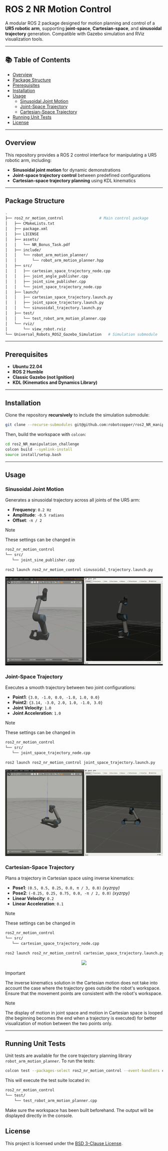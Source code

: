 # ROS 2 NR Motion Control

A modular ROS 2 package designed for motion planning and control of a **UR5 robotic arm**, supporting **joint-space**, **Cartesian-space**, and **sinusoidal trajectory** generation. Compatible with Gazebo simulation and RViz visualization tools.

---

## 📚 Table of Contents

- [Overview](#overview)
- [Package Structure](#package-structure)
- [Prerequisites](#prerequisites)
- [Installation](#installation)
- [Usage](#usage)
  - [Sinusoidal Joint Motion](#sinusoidal-joint-motion)
  - [Joint-Space Trajectory](#joint-space-trajectory)
  - [Cartesian-Space Trajectory](#cartesian-space-trajectory)
- [Running Unit Tests](#running-unit-tests)
- [License](#license)
---

## Overview

This repository provides a ROS 2 control interface for manipulating a UR5 robotic arm, including:

- **Sinusoidal joint motion** for dynamic demonstrations
- **Joint-space trajectory control** between predefined configurations
- **Cartesian-space trajectory planning** using KDL kinematics

---

## Package Structure

```bash
.
├── ros2_nr_motion_control                # Main control package
│   ├── CMakeLists.txt
│   ├── package.xml
│   ├── LICENSE
│   ├── assets/
│   │   └── NR_Bonus_Task.pdf
│   ├── include/
│   │   └── robot_arm_motion_planner/
│   │       └── robot_arm_motion_planner.hpp
│   ├── src/
│   │   ├── cartesian_space_trajectory_node.cpp
│   │   ├── joint_angle_publisher.cpp
│   │   ├── joint_sine_publisher.cpp
│   │   └── joint_space_trajectory_node.cpp
│   ├── launch/
│   │   ├── cartesian_space_trajectory.launch.py
│   │   ├── joint_space_trajectory.launch.py
│   │   └── sinusoidal_trajectory.launch.py
│   ├── test/
│   │   └── test_robot_arm_motion_planner.cpp
│   └── rviz/
│       └── view_robot.rviz
└── Universal_Robots_ROS2_Gazebo_Simulation   # Simulation submodule
```

---

## Prerequisites

- **Ubuntu 22.04**
- **ROS 2 Humble**
- **Classic Gazebo (not Ignition)**
- **KDL (Kinematics and Dynamics Library)**

---

## Installation

Clone the repository **recursively** to include the simulation submodule:

```bash
git clone --recurse-submodules git@github.com:robotcopper/ros2_NR_manipulation_challenge.git
```

Then, build the workspace with `colcon`:

```bash
cd ros2_NR_manipulation_challenge
colcon build --symlink-install
source install/setup.bash
```

---

## Usage

### Sinusoidal Joint Motion

Generates a sinusoidal trajectory across all joints of the UR5 arm:

- **Frequency**: `0.2 Hz`  
- **Amplitude**: `-0.5 radians`  
- **Offset**: `-π / 2`

> [!NOTE]  
>These settings can be changed in 
>```bash
>ros2_nr_motion_control
>└── src/
>    └── joint_sine_publisher.cpp
>```

```bash
ros2 launch ros2_nr_motion_control sinusoidal_trajectory.launch.py
```
<p align="center">
    <img src="ros2_nr_motion_control/assets/sine_wave_motion.gif">
</p>


### Joint-Space Trajectory

Executes a smooth trajectory between two joint configurations:

- **Point1**: `{3.0, -1.0, 0.0, -1.0, 1.0, 0.0}`  
- **Point2**: `{3.14, -3.0, 2.0, 1.0, -1.0, 3.0}`  
- **Joint Velocity**: `1.0`  
- **Joint Acceleration**: `1.0`

> [!NOTE]  
>These settings can be changed in 
>```bash
>ros2_nr_motion_control
>└── src/
>    └── joint_space_trajectory_node.cpp
>```

```bash
ros2 launch ros2_nr_motion_control joint_space_trajectory.launch.py
```
<p align="center">
    <img src="ros2_nr_motion_control/assets/joint_space_motion.gif">
</p>


### Cartesian-Space Trajectory

Plans a trajectory in Cartesian space using inverse kinematics:

- **Pose1**: `(0.5, 0.5, 0.25, 0.0, π / 3, 0.0)` *(xyzrpy)*  
- **Pose2**: `(-0.25, 0.25, 0.75, 0.0, -π / 2, 0.0)` *(xyzrpy)* 
- **Linear Velocity**: `0.2`  
- **Linear Acceleration**: `0.1`

> [!NOTE]  
>These settings can be changed in 
>```bash
>ros2_nr_motion_control
>└── src/
>    └── cartesian_space_trajectory_node.cpp
>```

```bash
ros2 launch ros2_nr_motion_control cartesian_space_trajectory.launch.py
```
<p align="center">
    <img src="ros2_nr_motion_control/assets/cartesian_motion.gif">
</p>

> [!IMPORTANT]  
> The inverse kinematics solution in the Cartesian motion does not take into account the case where the trajectory goes outside the robot's workspace. Ensure that the movement points are consistent with the robot's workspace.

> [!NOTE]  
> The display of motion in joint space and motion in Cartesian space is looped (the beginning becomes the end when a trajectory is executed) for better visualization of motion between the two points only.

---

## Running Unit Tests

Unit tests are available for the core trajectory planning library `robot_arm_motion_planner`. To run the tests:

```bash
colcon test --packages-select ros2_nr_motion_control --event-handlers console_direct+
```

This will execute the test suite located in:

```bash
ros2_nr_motion_control
└── test/
    └── test_robot_arm_motion_planner.cpp
```

Make sure the workspace has been built beforehand. The output will be displayed directly in the console.

## License

This project is licensed under the [BSD 3-Clause License](LICENSE).
